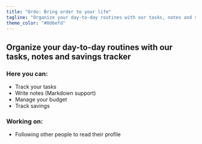 ```yaml
---
title: "Ordo: Bring order to your life"  
tagline: "Organize your day-to-day routines with our tasks, notes and savings tracker"
theme_color: "#0d6efd"
---
```


## Organize your day-to-day routines with our tasks, notes and savings tracker

### Here you can:
- Track your tasks
- Write notes (Markdown support)
- Manage your budget
- Track savings

### Working on:
- Following other people to read their profile
